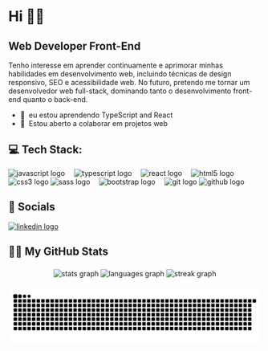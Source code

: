 Hi 👋🏾 
===================================================================================================================================

Web Developer Front-End
-------------

Tenho interesse em aprender continuamente e aprimorar minhas habilidades em desenvolvimento web, incluindo técnicas de design responsivo, SEO e acessibilidade web. No futuro, pretendo me tornar um desenvolvedor web full-stack, dominando tanto o desenvolvimento front-end quanto o back-end.

* 🧠  eu estou aprendendo TypeScript and React
* 🤝  Estou aberto a colaborar em projetos web

## 💻 Tech Stack:


<div align="left">
 

  <img src="https://img.shields.io/badge/JavaScript-F7DF1E?logo=javascript&logoColor=black&style=for-the-badge" height="50" alt="javascript logo"  />
  <img width="10" />
  <img src="https://img.shields.io/badge/TypeScript-3178C6?logo=typescript&logoColor=white&style=for-the-badge" height="50" alt="typescript logo"  />
  <img width="10" />
  <img src="https://img.shields.io/badge/React-61DAFB?logo=react&logoColor=black&style=for-the-badge" height="50" alt="react logo"  />
  <img width="10" />
  <img src="https://img.shields.io/badge/HTML5-E34F26?logo=html5&logoColor=white&style=for-the-badge" height="50" alt="html5 logo"  />
  <img width="10" />
  <img src="https://img.shields.io/badge/CSS3-1572B6?logo=css3&logoColor=white&style=for-the-badge" height="50" alt="css3 logo"  />
  <img src="https://img.shields.io/badge/Sass-CC6699?logo=sass&logoColor=black&style=for-the-badge" height="50" alt="sass logo"  />
  <img width="10" />
  <img src="https://img.shields.io/badge/Bootstrap-7952B3?logo=bootstrap&logoColor=white&style=for-the-badge" height="50" alt="bootstrap logo"  />
  <img width="10" />
  <img src="https://img.shields.io/badge/Git-F05032?logo=git&logoColor=white&style=for-the-badge" height="50" alt="git logo"  />
  <img src="https://img.shields.io/badge/GitHub-181717?logo=github&logoColor=white&style=for-the-badge" height="50" alt="github logo"  />
  <img width="10" />
</div>

  

###
## 📱 Socials

<div align="left">
  <a href="https://www.linkedin.com/in/felipemelozx/" target="_blank">
    <img src="https://raw.githubusercontent.com/maurodesouza/profile-readme-generator/master/src/assets/icons/social/linkedin/default.svg" width="52" height="40" alt="linkedin logo"  />
  </a>
</div>

###



## 👨‍💻 My GitHub Stats

###

<div align="center">
  <img src="https://github-readme-stats.vercel.app/api?username=felipemelozx&hide_title=false&hide_rank=false&show_icons=true&include_all_commits=true&count_private=true&disable_animations=false&theme=dracula&locale=en&hide_border=false&order=1" height="150" alt="stats graph"  />
  <img src="https://github-readme-stats.vercel.app/api/top-langs?username=felipemelozx&locale=en&hide_title=false&layout=compact&card_width=320&langs_count=5&theme=dracula&hide_border=false&order=2" height="150" alt="languages graph"  />
  <img src="https://streak-stats.demolab.com?user=felipemelozx&locale=en&mode=daily&theme=dracula&hide_border=false&border_radius=5&order=3" height="150" alt="streak graph"  />
</div>


###
<img src="https://raw.githubusercontent.com/felipemelozx/felipemelozx/output/snake.svg" alt="Snake animation" />

###
